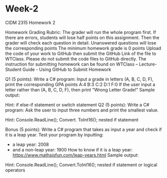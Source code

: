 # Week-2
CIDM 2315 Homework 2

Homework Grading Rubric:
The grader will run the whole program first. If there are errors, students will lose half
points on this assignment. Then the grader will check each question in detail.
Unanswered questions will lose the corresponding points
The minimum homework grade is 0 points
Upload the code of your work to GitHub then submit the GitHub Link of the file to WTClass. Please do not
submit the code files to GitHub directly.
The instruction for submitting homework can be found on WTClass – Lecture- Student
Guide - Using GitHub to Submit Homework

Q1 (5 points): Write a C# program:
Input a grade in letters (A, B, C, D, F), print the corresponding GPA points
A:4     B:3   C:2	D:1	F:0
If the user input a letter rather than (A, B, C, D, F), then print “Wrong Letter Grade!”
Sample output:
 
 
Hint: if else-if statement or switch statement
Q2 (5 points): Write a C# program:
Ask the user to input three numbers and print the smallest value.

Hint: Console.ReadLine(); Convert. ToInt16(); nested if statement

Bonus (5 points):  Write a C# program that takes as input a year and check if it is a leap year.
Test your program by inputting:
- a leap year: 2008
- and a non-leap year: 1900
How to know if it is a leap year: https://www.mathsisfun.com/leap-years.html
Sample output:
 

Hint: Console.ReadLine(); Convert.ToInt16(); nested if statement or logical operators
